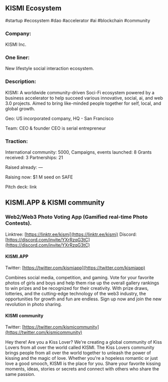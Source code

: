 ## KISMI Ecosystem

#startup #ecosystem #dao #accelerator #ai #blockchain #community  

### Company:
KISMI Inc.

### One liner:
New lifestyle social interaction ecosystem.

### Description:
KISMI: A worldwide community-driven Soci-Fi ecosystem powered by a business accelerator to help succeed various innovative, social, ai, and web 3.0 projects. Aimed to bring like-minded people together for self, local, and global growth.

Geo:
US incorporated company, HQ - San Francisco 

Team:
CEO & founder
CEO is serial entrepreneur 

### Traction:
International community: 5000, 
Campaigns, events launched: 8
Grants received: 3
Partnerships: 21


Raised already:
—

Raising now:
$1 M seed on SAFE 


Pitch deck: link


## KISMI.APP & KISMI community
### Web2/Web3 Photo Voting App (Gamified real-time Photo Contests).

Linktree: [https://linktr.ee/kismi](https://linktr.ee/kismi)
Discord: [https://discord.com/invite/YXrRzqG3tC](https://discord.com/invite/YXrRzqG3tC)  

#### KISMI.APP 
Twitter: [https://twitter.com/kismiapp](https://twitter.com/kismiapp)

Combines social media, competition, and gaming. Vote for your favorite photos of girls and boys and help them rise up the overall gallery rankings to win prizes and be recognized for their creativity. With prize draws, lotteries, and the cutting-edge technology of the web3 industry, the opportunities for growth and fun are endless. Sign up now and join the new revolution in photo sharing.

#### KISMI community
Twitter: [https://twitter.com/kismicommunity](https://twitter.com/kismicommunity)

Hey there! 
Are you a Kiss Lover? 
We're creating a global community of Kiss Lovers from all over the world called KISMI. The Kiss Lovers community brings people from all over the world together to unleash the power of kissing and the magic of love. Whether you're a hopeless romantic or just love a good smooch, KISMI is the place for you. Share your favorite kissing moments, ideas, stories or secrets and connect with others who share the same passion.


